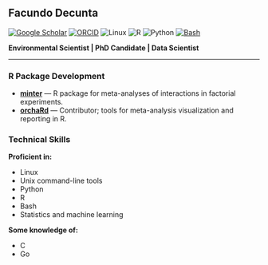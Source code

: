 ## Facundo Decunta

[![Google Scholar](https://img.shields.io/badge/Google_Scholar-4285F4?style=flat&logo=google-scholar&logoColor=white)](https://scholar.google.com/citations?user=ZuiT7QMAAAAJ&hl=es)
[![ORCID](https://img.shields.io/badge/ORCID-A6CE39?style=flat&logo=orcid&logoColor=white)](https://orcid.org/0009-0004-5774-1085)
![Linux](https://img.shields.io/badge/Linux-FCC624?style=flat&logo=linux&logoColor=black)
![R](https://img.shields.io/badge/R-276DC3?style=flat&logo=r&logoColor=white)
![Python](https://img.shields.io/badge/Python-3776AB?style=flat&logo=python&logoColor=white)
[![Bash](https://img.shields.io/badge/Bash-4EAA25?style=flat&logo=gnu-bash&logoColor=white)]()


**Environmental Scientist | PhD Candidate | Data Scientist**

---

### R Package Development

- **[minter](https://github.com/fdecunta/minter)** — R package for meta-analyses of interactions in factorial experiments.
- **[orchaRd](https://github.com/daniel1noble/orchaRd)** — Contributor; tools for meta-analysis visualization and reporting in R.


### Technical Skills

**Proficient in:**  
- Linux
- Unix command-line tools
- Python 
- R 
- Bash
- Statistics and machine learning

**Some knowledge of:**  
- C 
- Go 
